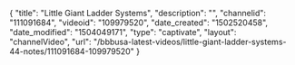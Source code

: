 {
    "title": "Little Giant Ladder Systems",
    "description": "",
    "channelid": "111091684",
    "videoid": "109979520",
    "date_created": "1502520458",
    "date_modified": "1504049171",
    "type": "captivate",
    "layout": "channelVideo",
    "url": "\/bbbusa-latest-videos\/little-giant-ladder-systems-44-notes\/111091684-109979520"
}